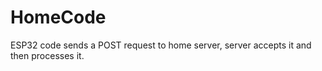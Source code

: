 # HomeCode
ESP32 code sends a POST request to home server, server accepts it and then processes it.
